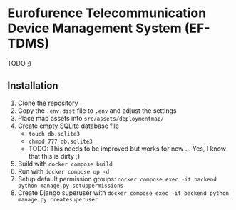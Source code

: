 # Eurofurence Telecommunication Device Management System (EF-TDMS)

TODO ;)

## Installation

1. Clone the repository
2. Copy the `.env.dist` file to `.env` and adjust the settings
3. Place map assets into `src/assets/deploymentmap/`
4. Create empty SQLite database file
   - `touch db.sqlite3`
   - `chmod 777 db.sqlite3`
   - TODO: This needs to be improved but works for now ... Yes, I know that this is dirty ;)
5. Build with `docker compose build`
6. Run with `docker compose up -d`
7. Setup default permission groups: `docker compose exec -it backend python manage.py setuppermissions`
8. Create Django superuser with `docker compose exec -it backend python manage.py createsuperuser`
